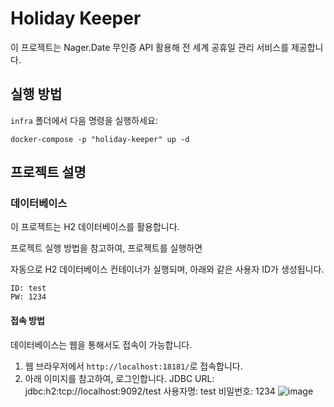 # Holiday Keeper

이 프로젝트는 Nager.Date 무인증 API 활용해 전 세계 공휴일 관리 서비스를 제공합니다.

## 실행 방법
`infra` 폴더에서 다음 명령을 실행하세요:
```
docker-compose -p "holiday-keeper" up -d
```

## 프로젝트 설명

### 데이터베이스
이 프로젝트는 H2 데이터베이스를 활용합니다.

프로젝트 실행 방법을 참고하여, 프로젝트를 실행하면

자동으로 H2 데이터베이스 컨테이너가 실행되며, 아래와 같은 사용자 ID가 생성됩니다.
```
ID: test
PW: 1234
```

#### 접속 방법
데이터베이스는 웹을 통해서도 접속이 가능합니다.
1) 웹 브라우저에서 `http://localhost:18181/`로 접속합니다.
2) 아래 이미지를 참고하여, 로그인합니다.
JDBC URL: jdbc:h2:tcp://localhost:9092/test
사용자명: test
비밀번호: 1234
![image](https://github.com/user-attachments/assets/d7f44159-1433-439b-877f-3a706367ada4)

